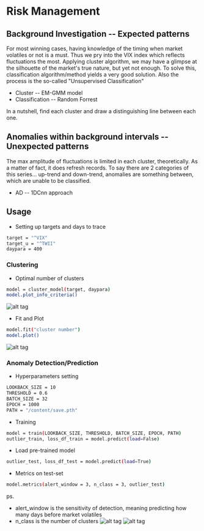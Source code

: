 # Risk Management

<!-- Background Investigation -->
## Background Investigation -- Expected patterns
For most winning cases, having knowledge of the timing when market volatiles or not is a must. Thus we pry into the VIX index which reflects fluctuations the most. Applying cluster algorithm, we may have a glimpse at the silhouette of the market's true nature, but yet not enough. To solve this, classification algorithm/method yields a very good solution. Also the process is the so-called "Unsupervised Classification"

* Cluster -- EM-GMM model
* Classification -- Random Forrest

In a nutshell, find each cluster and draw a distinguishing line between each one.

<!-- Anomalies within background intervals -->
## Anomalies within background intervals -- Unexpected patterns
The max amplitude of fluctuations is limited in each cluster, theoretically. As a matter of fact, it does refresh records. To say there are 2 categories of this series... up-trend and down-trend, anomalies are something between, which are unable to be classified.

* AD -- 1DCnn approach

<!-- Usage -->
## Usage
* Setting up targets and days to trace
```sh
target = "^VIX"
target_u = "^TWII"
daypara = 400
```
### Clustering
* Optimal number of clusters 
```sh
model = cluster_model(target, daypara)
model.plot_info_criteria()
```
![alt tag](https://user-images.githubusercontent.com/38639538/115183059-aaf8a200-a10d-11eb-9341-27b8d6977b5d.png)
* Fit and Plot
```sh
model.fit("cluster number")
model.plot()
```
![alt tag](https://user-images.githubusercontent.com/38639538/115183163-d9767d00-a10d-11eb-97fd-968f9d2f5ba1.png)

### Anomaly Detection/Prediction
* Hyperparameters setting
```sh
LOOKBACK_SIZE = 10
THRESHOLD = 0.6
BATCH_SIZE = 32
EPOCH = 1000
PATH = "/content/save.pth"
```
* Training
```sh
model = train(LOOKBACK_SIZE, THRESHOLD, BATCH_SIZE, EPOCH, PATH)
outlier_train, loss_df_train = model.predict(load=False)
```
* Load pre-trained model
```sh
outlier_test, loss_df_test = model.predict(load=True)
```
* Metrics on test-set
```sh
model.metrics(alert_window = 3, n_class = 3, outlier_test)
```
ps.
* alert_window is the sensitivity of detection, meaning predicting how many days before market volatiles
* n_class is the number of clusters
![alt tag](https://user-images.githubusercontent.com/38639538/115183192-e3987b80-a10d-11eb-8db5-8f73a28b6a9e.png)
![alt tag](https://user-images.githubusercontent.com/38639538/115183177-ded3c780-a10d-11eb-88db-cf9b19a4afac.png)
